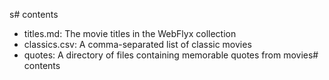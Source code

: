 
s# contents


- titles.md: The movie titles in the WebFlyx collection
- classics.csv: A comma-separated list of classic movies
- quotes: A directory of files containing memorable quotes from movies# contents
